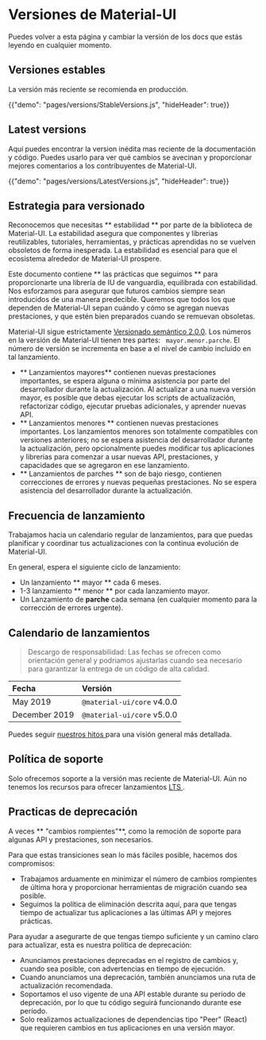 # Versiones de Material-UI

<p class="description">Puedes volver a esta página y cambiar la versión de los docs que estás leyendo en cualquier momento.</p>

## Versiones estables

La versión más reciente se recomienda en producción.

{{"demo": "pages/versions/StableVersions.js", "hideHeader": true}}

## Latest versions

Aquí puedes encontrar la version inédita mas reciente de la documentación y código. Puedes usarlo para ver qué cambios se avecinan y proporcionar mejores comentarios a los contribuyentes de Material-UI.

{{"demo": "pages/versions/LatestVersions.js", "hideHeader": true}}

## Estrategia para versionado

Reconocemos que necesitas ** estabilidad ** por parte de la biblioteca de Material-UI. La estabilidad asegura que componentes y librerias reutilizables, tutoriales, herramientas, y prácticas aprendidas no se vuelven obsoletos de forma inesperada. La estabilidad es esencial para que el ecosistema alrededor de Material-UI prospere.

Este documento contiene ** las prácticas que seguimos ** para proporcionarte una librería de IU de vanguardia, equilibrada con estabilidad. Nos esforzamos para asegurar que futuros cambios siempre sean introducidos de una manera predecible. Queremos que todos los que dependen de Material-UI sepan cuándo y cómo se agregan nuevas prestaciones, y que estén bien preparados cuando se remuevan obsoletas.

Material-UI sigue estrictamente [ Versionado semántico 2.0.0](https://semver.org/). Los números en la versión de Material-UI tienen tres partes: ` mayor.menor.parche`. El número de versión se incrementa en base a el nivel de cambio incluido en tal lanzamiento.

- ** Lanzamientos mayores** contienen nuevas prestaciones importantes, se espera alguna o mínima asistencia por parte del desarrollador durante la actualización. Al actualizar a una nueva versión mayor, es posible que debas ejecutar los scripts de actualización, refactorizar código, ejecutar pruebas adicionales, y aprender nuevas API.
- ** Lanzamientos menores ** contienen nuevas prestaciones importantes. Los lanzamientos menores son totalmente compatibles con versiones anteriores; no se espera asistencia del desarrollador durante la actualización, pero opcionalmente puedes modificar tus aplicaciones y librerias para comenzar a usar nuevas API, prestaciones, y capacidades que se agregaron en ese lanzamiento.
- ** Lanzamientos de parches ** son de bajo riesgo, contienen correcciones de errores y nuevas pequeñas prestaciones. No se espera asistencia del desarrollador durante la actualización.

## Frecuencia de lanzamiento

Trabajamos hacia un calendario regular de lanzamientos, para que puedas planificar y coordinar tus actualizaciones con la continua evolución de Material-UI.

En general, espera el siguiente ciclo de lanzamiento:

- Un lanzamiento ** mayor ** cada 6 meses.
- 1-3 lanzamiento ** menor ** por cada lanzamiento mayor.
- Un Lanzamiento de **parche** cada semana (en cualquier momento para la corrección de errores urgente).

## Calendario de lanzamientos

> Descargo de responsabilidad: Las fechas se ofrecen como orientación general y podriamos ajustarlas cuando sea necesario para garantizar la entrega de un código de alta calidad.

| Fecha         | Versión                    |
|:------------- |:-------------------------- |
| May 2019      | `@material-ui/core` v4.0.0 |
| December 2019 | `@material-ui/core` v5.0.0 |

Puedes seguir [ nuestros hitos ](https://github.com/mui-org/material-ui/milestones) para una visión general más detallada.

## Política de soporte

Solo ofrecemos soporte a la versión mas reciente de Material-UI. Aún no tenemos los recursos para ofrecer lanzamientos [ LTS ](https://en.wikipedia.org/wiki/Long-term_support).

## Practicas de deprecación

A veces ** "cambios rompientes"**, como la remoción de soporte para algunas API y prestaciones, son necesarios.

Para que estas transiciones sean lo más fáciles posible, hacemos dos compromisos:

- Trabajamos arduamente en minimizar el número de cambios rompientes de última hora y proporcionar herramientas de migración cuando sea posible.
- Seguimos la política de eliminación descrita aquí, para que tengas tiempo de actualizar tus aplicaciones a las últimas API y mejores prácticas.

Para ayudar a asegurarte de que tengas tiempo suficiente y un camino claro para actualizar, esta es nuestra política de deprecación:

- Anunciamos prestaciones deprecadas en el registro de cambios y, cuando sea posible, con advertencias en tiempo de ejecución.
- Cuando anunciamos una deprecación, también anunciamos una ruta de actualización recomendada.
- Soportamos el uso vigente de una API estable durante su período de deprecación, por lo que tu código seguirá funcionando durante ese período.
- Solo realizamos actualizaciones de dependencias tipo "Peer" (React) que requieren cambios en tus aplicaciones en una versión mayor.